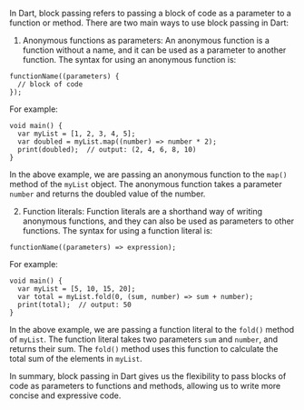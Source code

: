 In Dart, block passing refers to passing a block of code as a parameter to a function or method. There are two main ways to use block passing in Dart:

1. Anonymous functions as parameters:
An anonymous function is a function without a name, and it can be used as a parameter to another function. The syntax for using an anonymous function is:

```
functionName((parameters) {
  // block of code
});
```

For example:

```
void main() {
  var myList = [1, 2, 3, 4, 5];
  var doubled = myList.map((number) => number * 2);
  print(doubled);  // output: (2, 4, 6, 8, 10)
}
```

In the above example, we are passing an anonymous function to the `map()` method of the `myList` object. The anonymous function takes a parameter `number` and returns the doubled value of the number.

2. Function literals:
Function literals are a shorthand way of writing anonymous functions, and they can also be used as parameters to other functions. The syntax for using a function literal is:

```
functionName((parameters) => expression);
```

For example:

```
void main() {
  var myList = [5, 10, 15, 20];
  var total = myList.fold(0, (sum, number) => sum + number);
  print(total);  // output: 50
}
```

In the above example, we are passing a function literal to the `fold()` method of `myList`. The function literal takes two parameters `sum` and `number`, and returns their sum. The `fold()` method uses this function to calculate the total sum of the elements in `myList`.

In summary, block passing in Dart gives us the flexibility to pass blocks of code as parameters to functions and methods, allowing us to write more concise and expressive code.